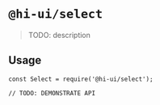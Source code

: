 # `@hi-ui/select`

> TODO: description

## Usage

```
const Select = require('@hi-ui/select');

// TODO: DEMONSTRATE API
```
